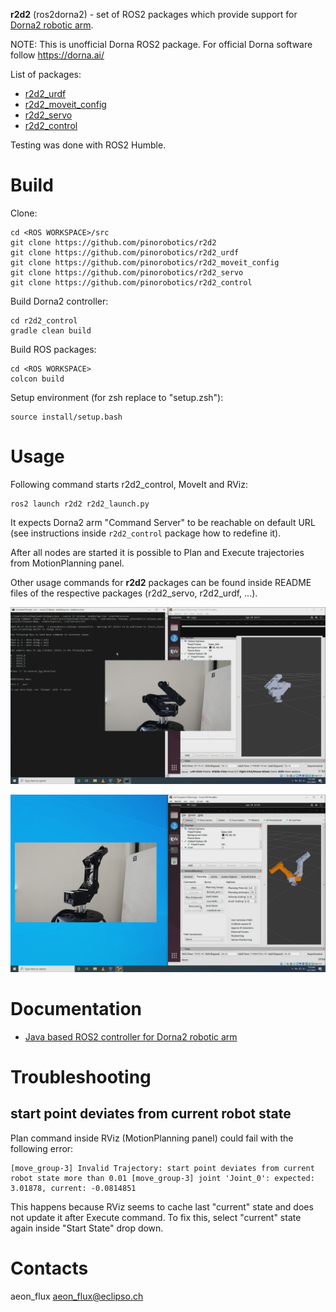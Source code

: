 **r2d2** (ros2dorna2) - set of ROS2 packages which provide support for [Dorna2 robotic arm](https://dorna.ai/).

NOTE: This is unofficial Dorna ROS2 package. For official Dorna software follow https://dorna.ai/

List of packages:

- [r2d2_urdf](https://github.com/pinorobotics/r2d2_urdf)
- [r2d2_moveit_config](https://github.com/pinorobotics/r2d2_moveit_config)
- [r2d2_servo](https://github.com/pinorobotics/r2d2_servo)
- [r2d2_control](https://github.com/pinorobotics/r2d2_control)

Testing was done with ROS2 Humble.

# Build

Clone:
```
cd <ROS WORKSPACE>/src
git clone https://github.com/pinorobotics/r2d2
git clone https://github.com/pinorobotics/r2d2_urdf
git clone https://github.com/pinorobotics/r2d2_moveit_config
git clone https://github.com/pinorobotics/r2d2_servo
git clone https://github.com/pinorobotics/r2d2_control
```

Build Dorna2 controller:
```
cd r2d2_control
gradle clean build
```

Build ROS packages:
```
cd <ROS WORKSPACE>
colcon build
```

Setup environment (for zsh replace to "setup.zsh"):
```
source install/setup.bash
```

# Usage

Following command starts r2d2_control, MoveIt and RViz:
```
ros2 launch r2d2 r2d2_launch.py
```
It expects Dorna2 arm "Command Server" to be reachable on default URL (see instructions inside `r2d2_control` package how to redefine it).

After all nodes are started it is possible to Plan and Execute trajectories from MotionPlanning panel.

Other usage commands for **r2d2** packages can be found inside README files of the respective packages (r2d2_servo, r2d2_urdf, ...).

[![Planning and executing trajectories with MoveIt MotionPlanning plugin](imgs/demo1.png)](https://vimeo.com/1079213239)

[![Servoing the Dorna robotic arm with teleops](imgs/demo2.png)](https://vimeo.com/1079214584)

# Documentation

- [Java based ROS2 controller for Dorna2 robotic arm](http://pinoweb.freetzi.com/jroscontrol/r2d2/index.html)

# Troubleshooting

## start point deviates from current robot state

Plan command inside RViz (MotionPlanning panel) could fail with the following error:
```
[move_group-3] Invalid Trajectory: start point deviates from current robot state more than 0.01 [move_group-3] joint 'Joint_0': expected: 3.01878, current: -0.0814851  
```

This happens because RViz seems to cache last "current" state and does not update it after Execute command.
To fix this, select "current" state again inside "Start State" drop down.

# Contacts

aeon_flux <aeon_flux@eclipso.ch>

